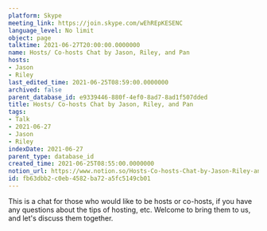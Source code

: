 ```yaml
---
platform: Skype
meeting_link: https://join.skype.com/wEhREpKESENC
language_level: No limit
object: page
talktime: 2021-06-27T20:00:00.0000000
name: Hosts/ Co-hosts Chat by Jason, Riley, and Pan
hosts:
- Jason
- Riley
last_edited_time: 2021-06-25T08:59:00.0000000
archived: false
parent_database_id: e9339446-880f-4ef0-8ad7-8ad1f507dded
title: Hosts/ Co-hosts Chat by Jason, Riley, and Pan
tags:
- Talk
- 2021-06-27
- Jason
- Riley
indexDate: 2021-06-27
parent_type: database_id
created_time: 2021-06-25T08:55:00.0000000
notion_url: https://www.notion.so/Hosts-Co-hosts-Chat-by-Jason-Riley-and-Pan-fb63dbb2c0eb4582ba72a5fc5149cb01
id: fb63dbb2-c0eb-4582-ba72-a5fc5149cb01
---
```


This is a chat for those who would like to be hosts or co-hosts, if you have any questions about the tips of hosting, etc. Welcome to bring them to us, and let's discuss them together.

